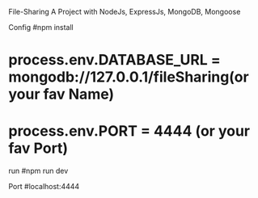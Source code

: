 File-Sharing
A Project with NodeJs, ExpressJs, MongoDB, Mongoose

Config
#npm install

# process.env.DATABASE_URL = mongodb://127.0.0.1/fileSharing(or your fav Name)
# process.env.PORT = 4444 (or your fav Port)

run 
#npm run dev

Port 
#localhost:4444
